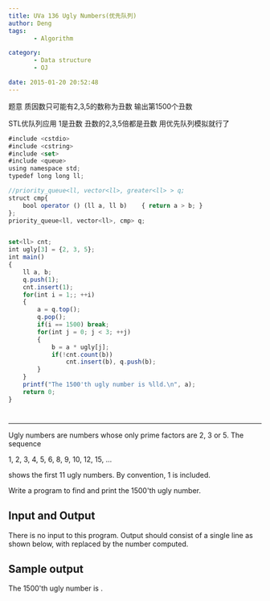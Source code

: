 ```yaml
---
title: UVa 136 Ugly Numbers(优先队列)
author: Deng
tags: 
       - Algorithm

category: 
       - Data structure
       - OJ

date: 2015-01-20 20:52:48
---
```

题意 质因数只可能有2,3,5的数称为丑数 输出第1500个丑数

STL优队列应用 1是丑数 丑数的2,3,5倍都是丑数 用优先队列模拟就行了

```js 
#include <cstdio>
#include <cstring>
#include <set>
#include <queue>
using namespace std;
typedef long long ll;

//priority_queue<ll, vector<ll>, greater<ll> > q;
struct cmp{
    bool operator () (ll a, ll b)    { return a > b; }
};
priority_queue<ll, vector<ll>, cmp> q;


set<ll> cnt;
int ugly[3] = {2, 3, 5};
int main()
{
    ll a, b;
    q.push(1);
    cnt.insert(1);
    for(int i = 1;; ++i)
    {
        a = q.top();
        q.pop();
        if(i == 1500) break;
        for(int j = 0; j < 3; ++j)
        {
            b = a * ugly[j];
            if(!cnt.count(b))
                cnt.insert(b), q.push(b);
        }
    }
    printf("The 1500'th ugly number is %lld.\n", a);
    return 0;
}
```

#

****

Ugly numbers are numbers whose only prime factors are 2, 3 or 5. The sequence

1, 2, 3, 4, 5, 6, 8, 9, 10, 12, 15, ...

shows the first 11 ugly numbers. By convention, 1 is included.

Write a program to find and print the 1500'th ugly number.

## Input and Output

There is no input to this program. Output should consist of a single line as shown below, with <number> replaced by the number computed.

## Sample output

The 1500'th ugly number is <number>.
